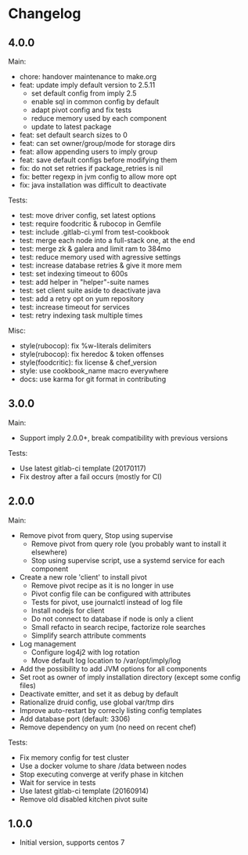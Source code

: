 Changelog
=========

4.0.0
-----

Main:

- chore: handover maintenance to make.org
- feat: update imply default version to 2.5.11
  + set default config from imply 2.5
  + enable sql in common config by default
  + adapt pivot config and fix tests
  + reduce memory used by each component
  + update to latest package
- feat: set default search sizes to 0
- feat: can set owner/group/mode for storage dirs
- feat: allow appending users to imply group
- feat: save default configs before modifying them
- fix: do not set retries if package\_retries is nil
- fix: better regexp in jvm config to allow more opt
- fix: java installation was difficult to deactivate

Tests:

- test: move driver config, set latest options
- test: require foodcritic & rubocop in Gemfile
- test: include .gitlab-ci.yml from test-cookbook
- test: merge each node into a full-stack one, at the end
- test: merge zk & galera and limit ram to 384mo
- test: reduce memory used with agressive settings
- test: increase database retries & give it more mem
- test: set indexing timeout to 600s
- test: add helper in "helper"-suite names
- test: set client suite aside to deactivate java
- test: add a retry opt on yum repository
- test: increase timeout for services
- test: retry indexing task multiple times

Misc:

- style(rubocop): fix %w-literals delimiters
- style(rubocop): fix heredoc & token offenses
- style(foodcritic): fix license & chef\_version
- style: use cookbook\_name macro everywhere
- docs: use karma for git format in contributing

3.0.0
-----

Main:

- Support imply 2.0.0+, break compatibility with previous versions

Tests:

- Use latest gitlab-ci template (20170117)
- Fix destroy after a fail occurs (mostly for CI)

2.0.0
-----

Main:

- Remove pivot from query, Stop using supervise
  + Remove pivot from query role (you probably want to install it elsewhere)
  + Stop using supervise script, use a systemd service for each component
- Create a new role 'client' to install pivot
  + Remove pivot recipe as it is no longer in use
  + Pivot config file can be configured with attributes
  + Tests for pivot, use journalctl instead of log file
  + Install nodejs for client
  + Do not connect to database if node is only a client
  + Small refacto in search recipe, factorize role searches
  + Simplify search attribute comments
- Log management
  + Configure log4j2 with log rotation
  + Move default log location to /var/opt/imply/log
- Add the possibility to add JVM options for all components
- Set root as owner of imply installation directory (except some config files)
- Deactivate emitter, and set it as debug by default
- Rationalize druid config, use global var/tmp dirs
- Improve auto-restart by correcly listing config templates
- Add database port (default: 3306)
- Remove dependency on yum (no need on recent chef)

Tests:

- Fix memory config for test cluster
- Use a docker volume to share /data between nodes
- Stop executing converge at verify phase in kitchen
- Wait for service in tests
- Use latest gitlab-ci template (20160914)
- Remove old disabled kitchen pivot suite

1.0.0
-----

- Initial version, supports centos 7

